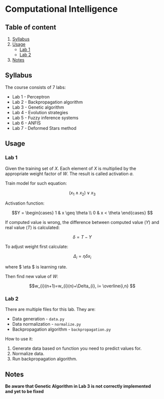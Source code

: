 # Computational Intelligence

## Table of content 
1. [Syllabus](#syllabus)
2. [Usage](#usage)
    * [Lab 1](#lab-1)
    * [Lab 2](#lab-2)
3. [Notes](#notes)

## Syllabus

The course consists of 7 labs:
* Lab 1 - Perceptron
* Lab 2 - Backpropagation algorithm
* Lab 3 - Genetic algorithm
* Lab 4 - Evolution strategies
* Lab 5 - Fuzzy inference systems
* Lab 6 - ANFIS
* Lab 7 - Deformed Stars method


## Usage

### Lab 1
Given the training set of $X$. Each element of $X$ is multiplied by the appropriate 
weight factor of $W$. The result is called activation $a$.

Train model for such equation:

```math
(x_{1} \wedge x_{2}) \vee x_{3}
```

Activation function:
```math
Y = \begin{cases}
 1 & x \geq \theta \\ 
 0 & x < \theta 
\end{cases} 
```

If computed value is wrong, the difference between computed value $(Y)$ and real value $(T)$ is calculated:
```math
\delta = T - Y
```

To adjust weight first calculate:
```math
\Delta_{i}= \eta  \delta x_{i}
```
where $ \eta $ is learning rate.


Then find new value of $W$:
```math
w_{i}(n+1)=w_{i}(n)+\Delta_{i}, i= \overline{i,n} 
```


### Lab 2
There are multiple files for this lab. They are:
* Data generation - ```data.py```
* Data normalization - ```normalize.py```
* Backpropagation algorithm - ```backpropagation.py```

How to use it:
1. Generate data based on function you need to predict values for.
2. Normalize data.
3. Run backpropagation algorithm.


## Notes
**Be aware that Genetic Algorithm in Lab 3 is not correctly implemented and yet to be fixed**
